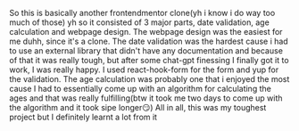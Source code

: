 So this is basically another frontendmentor clone(yh i know i do way too much of those)
yh so it consisted of 3 major parts, date validation, age calculation and webpage design. 
The webpage design was the easiest for me duhh, since it's a clone. 
The  date validation was the hardest cause i had to use an external library that didn't have any documentation and because of that it was really tough, but after some chat-gpt finessing I finally got it to work, I was really happy.
I used react-hook-form for the form and yup for the validation. The age calculation was probably one that i enjoyed the most cause I had to essentially come up with an algorithm for calculating the ages and that was really fulfilling(btw it took me two days to come up with the algorithm and it took sipe longer😏)
All in all, this was my toughest project but I definitely learnt a lot from it
